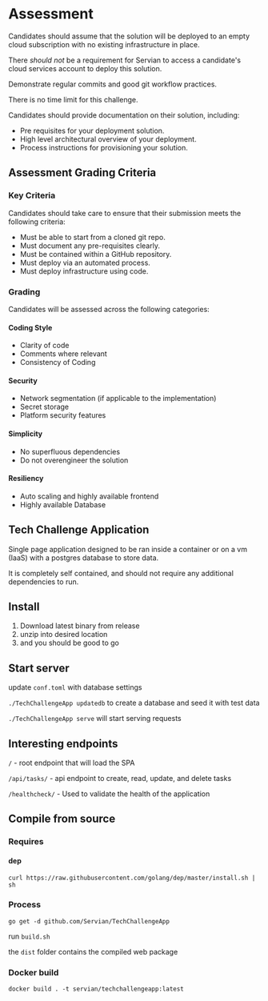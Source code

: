 # Assessment

Candidates should assume that the solution will be deployed to an empty cloud subscription with no existing infrastructure in place.

There *should not* be a requirement for Servian to access a candidate's cloud services account to deploy this solution.

Demonstrate regular commits and good git workflow practices.

There is no time limit for this challenge.

Candidates should provide documentation on their solution, including:

- Pre requisites for your deployment solution.
- High level architectural overview of your deployment.
- Process instructions for provisioning your solution.

## Assessment Grading Criteria

### Key Criteria

Candidates should take care to ensure that their submission meets the following criteria:

- Must be able to start from a cloned git repo.
- Must document any pre-requisites clearly.
- Must be contained within a GitHub repository.
- Must deploy via an automated process.
- Must deploy infrastructure using code.

### Grading

Candidates will be assessed across the following categories:

#### Coding Style

- Clarity of code
- Comments where relevant
- Consistency of Coding

#### Security

- Network segmentation (if applicable to the implementation)
- Secret storage
- Platform security features

#### Simplicity

- No superfluous dependencies
- Do not overengineer the solution

#### Resiliency

- Auto scaling and highly available frontend
- Highly available Database

## Tech Challenge Application

Single page application designed to be ran inside a container or on a vm (IaaS) with a postgres database to store data.

It is completely self contained, and should not require any additional dependencies to run.

## Install

1. Download latest binary from release
2. unzip into desired location
3. and you should be good to go

## Start server

update `conf.toml` with database settings

`./TechChallengeApp updatedb` to create a database and seed it with test data

`./TechChallengeApp serve` will start serving requests

## Interesting endpoints

`/` - root endpoint that will load the SPA

`/api/tasks/` - api endpoint to create, read, update, and delete tasks

`/healthcheck/` - Used to validate the health of the application

## Compile from source

### Requires

#### dep

`curl https://raw.githubusercontent.com/golang/dep/master/install.sh | sh`

### Process

`go get -d github.com/Servian/TechChallengeApp`

run `build.sh`

the `dist` folder contains the compiled web package

### Docker build

`docker build . -t servian/techchallengeapp:latest`
